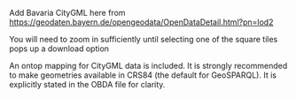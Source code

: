 Add Bavaria CityGML here from https://geodaten.bayern.de/opengeodata/OpenDataDetail.html?pn=lod2

You will need to zoom in sufficiently until selecting one of the square tiles pops up a download option

An ontop mapping for CityGML data is included. It is strongly recommended to make geometries available in CRS84 (the default for GeoSPARQL). It is explicitly stated in the OBDA file for clarity.